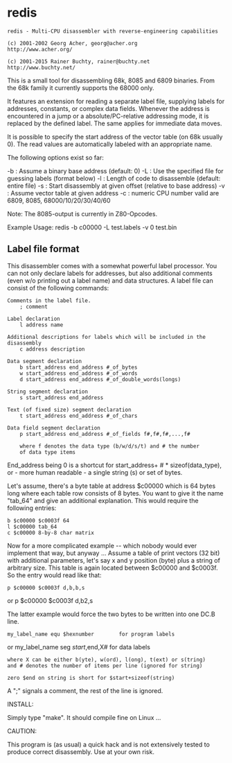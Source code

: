 # redis

	redis - Multi-CPU disassembler with reverse-engineering capabilities

	(c) 2001-2002 Georg Acher, georg@acher.org 
	http://www.acher.org/

	(c) 2001-2015 Rainer Buchty, rainer@buchty.net
	http://www.buchty.net/

This is a small tool for disassembling 68k, 8085 and 6809 binaries. From the
68k family it currently supports the 68000 only.

It features an extension for reading a separate label file, supplying labels 
for addresses, constants, or complex data fields. Whenever the address is
encountered in a jump or a absolute/PC-relative addressing mode, it is
replaced by the defined label. The same applies for immediate data moves.

It is possible to specify the start address of the vector table (on 68k usually 0). 
The read values are automatically labeled with an appropriate name.

The following options exist so far:

-b <hexnumber> : Assume a binary base address (default: 0)
-L <labelfile> : Use the specified file for guessing labels (format below)
-l <hexnumber> : Length of code to disassemble (default: entire file)
-s <hexnumber> : Start disassembly at given offset (relative to base address)
-v <hexnumber> : Assume vector table at given address
-c <cpunumber> : numeric CPU number
		 valid are 6809, 8085, 68000/10/20/30/40/60

Note: The 8085-output is currently in Z80-Opcodes.

Example Usage:
redis -b c00000  -L test.labels -v 0 test.bin

Label file format
-----------------

This disassembler comes with a somewhat powerful label processor. You can not
only declare labels for addresses, but also additional comments (even w/o
printing out a label name) and data structures. A label file can consist of
the following commands:

	Comments in the label file.
		; comment

	Label declaration
		l address name

	Additional descriptions for labels which will be included in the
	disassembly
		c address description

	Data segment declaration
		b start_address end_address #_of_bytes
		w start_address end_address #_of_words
		d start_address end_address #_of_double_words(longs)
	
	String segment declaration
		s start_address end_address
	
	Text (of fixed size) segment declaration
		t start_address end_address #_of_chars

	Data field segment declaration
		p start_address end_address #_of_fields f#,f#,f#,...,f#

		where f denotes the data type (b/w/d/s/t) and # the number
		of data type items

End_address being 0 is a shortcut for start_address+ # * sizeof(data_type),
or - more human readable - a single string (s) or set of bytes.

Let's assume, there's a byte table at address $c00000 which is 64 bytes long
where each table row consists of 8 bytes. You want to give it the name
"tab_64" and give an additional explanation. This would require the
following entries:

	b $c00000 $c0003f 64
	l $c00000 tab_64
	c $c00000 8-by-8 char matrix

Now for a more complicated example -- which nobody would ever implement that
way, but anyway ... Assume a table of print vectors (32 bit) with additional
parameters, let's say x and y position (byte) plus a string of arbitrary
size. This table is again located between $c00000 and $c0003f. So the entry
would read like that:

	p $c00000 $c0003f d,b,b,s
or
	p $c00000 $c0003f d,b2,s

The latter example would force the two bytes to be written into one DC.B
line.

	my_label_name equ $hexnumber		for program labels
or
	my_label_name seg $start,$end,X#	for data labels

	where X can be either b(yte), w(ord), l(ong), t(ext) or s(tring)
	and # denotes the number of items per line (ignored for string)

	zero $end on string is short for $start+sizeof(string)

A ";" signals a comment, the rest of the line is ignored.

INSTALL:

Simply type "make". It should compile fine on Linux ...

CAUTION: 

This program is (as usual) a quick hack and is not extensively tested to
produce correct disassembly. Use at your own risk.

